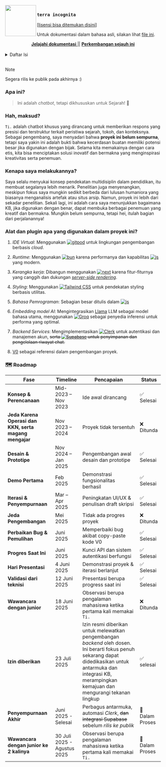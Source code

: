 <!-- Desain Markdown ini terinspirasi dari repositori resmi Zed Browser. -->  
<!-- Sumber: https://github.com/zed-industries/zed/blob/main/README.md -->

<img src="./app/favicon.ico" width="100px" align="left"/>

### `terra incognita`
[[lisensi bisa ditemukan disini](/license-ID.md)]

<p align="left">
  Untuk dokumentasi dalam bahasa asli, silakan lihat <a href="/readme.md">file ini</a>.
  <br />
</p>

<div align="center">
  <a href="https://github.com/archangel-12/t_core">
    <strong>Jelajahi dokumentasi</strong>
  </a>
  <span>||</span>
  <a href="/changelog.md">
    <strong>Perkembangan sejauh ini</strong>
  </a>
</div>

<br/>

<details>
  <summary>Daftar Isi</summary>
  <ol>
    <li>
      <a href="#apa-ini">Apa ini?</a>
    </li>
    <li>
      <a href="#hah-maksud">Hah, Maksud?</a>
    </li>
    <li>
      <a href="#kenapa-saya-membuat-proyek-ini">Kenapa saya membuat proyek ini?</a>
    </li>
    <li>
      <a
        href="#alat-dan-plugin-apa-yang-digunakan-dalam-proyek-ini"
        >Alat dan plugin apa yang digunakan dalam proyek ini?</a
      >
    </li>
    <li><a href="#roadmap">🗺️ Peta</a></li>
  </ol>
</details>

<br/>

> [!NOTE]  
> Segera rilis ke publik pada akhirnya :)

### Apa ini?
> Ini adalah *chatbot*, tetapi dikhususkan untuk Sejarah! 🤗

### Hah, maksud?
``Ti.`` adalah chatbot khusus yang dirancang untuk memberikan respons yang presisi dan terstruktur terkait peristiwa sejarah, tokoh, dan konteksnya. Sebagai pengembang, saya menyadari bahwa __proyek ini belum sempurna__, tetapi saya yakin ini adalah bukti bahwa kecerdasan buatan memiliki potensi besar jika digunakan dengan bijak. Selama kita memakainya dengan cara etis, kita bisa menciptakan solusi inovatif dan bermakna yang menginspirasi kreativitas serta penemuan.

### Kenapa saya melakukannya?
Saya selalu menyukai konsep pendekatan multidisiplin dalam pendidikan, itu membuat segalanya lebih menarik. Penelitian juga menyenangkan, meskipun fokus saya mungkin sedikit berbeda dari lulusan humaniora yang biasanya menganalisis artefak atau situs arsip. Namun, proyek ini lebih dari sekadar penelitian. Sekali lagi, ini adalah cara saya menunjukkan bagaimana KB, jika digunakan dengan benar, dapat membuka berbagai penemuan yang kreatif dan bermakna. Mungkin belum sempurna, tetapi hei, itulah bagian dari perjalanannya!

### Alat dan plugin apa yang digunakan dalam proyek ini?
1. *IDE Virtual*: Menggunakan <a href="https://gitpod.io/"><img src="https://img.shields.io/badge/-gitpod-orange?logo=gitpod&logoColor=white&label=" alt="gitpod" /></a> untuk lingkungan pengembangan berbasis *cloud*.

2. *Runtime*: Menggunakan <a href="https://bun.sh/"><img src="https://img.shields.io/badge/bun-%23000000.svg?logo=bun&logoColor=white" alt="bun"></a> karena performanya dan kapabilitas <a href="https://developer.mozilla.org/en-US/docs/Web/JavaScript"><img src="https://img.shields.io/badge/JavaScript-%23F7DF1E.svg?logo=javascript&logoColor=white" alt="js"></a> yang modern.

3. *Kerangka kerja*: Dibangun menggunakan <a href="https://nextjs.org/"><img src="https://img.shields.io/badge/next-%23000000.svg?logo=next.js&logoColor=white" alt="next"></a> karena fitur-fiturnya yang canggih dan dukungan [*server-side rendering*](https://nextjs.org/docs/pages/building-your-application/rendering/server-side-rendering).

4. *Styling*: Menggunakan <a href="https://tailwindcss.com/"><img src="https://img.shields.io/badge/tailwind.css-%2338B2AC.svg?logo=tailwindcss&logoColor=white" alt="Tailwind CSS"></a> untuk pendekatan styling berbasis utilitas.

5. *Bahasa Pemrograman*: Sebagian besar ditulis dalam <a href="https://developer.mozilla.org/en-US/docs/Web/JavaScript"><img src="https://img.shields.io/badge/JavaScript-%23F7DF1E.svg?logo=javascript&logoColor=white" alt="js"></a>

6. *Embedding model AI*: Mengintegrasikan [Llama](https://ai.meta.com/blog/meta-llama-3-1/) LLM sebagai model bahasa utama, menggunakan <a href="https://console.groq.com/home"><img src="https://img.shields.io/badge/Groq-%23F55036.svg" alt="Groq"></a> sebagai penyedia inferensi untuk performa yang optimal.

8. *Backend Services*: Mengimplementasikan <a href="https://dashboard.clerk.com/apps"><img src="https://img.shields.io/badge/Clerk-%23000000.svg?logo=clerk&logoColor=purple" alt="Clerk"></a> untuk autentikasi dan manajemen akun, ~~serta <a href="https://supabase.com/"><img src="https://img.shields.io/badge/Supabase-%2300E676.svg?logo=supabase&logoColor=white" alt="Supabase"></a> untuk penyimpanan dan pengelolaan riwayat chat.~~

9. [V0](https://v0.dev/) sebagai referensi dalam pengembangan proyek.

### 🗺️ Roadmap
| Fase | Timeline | Pencapaian | Status |
|------|----------|------------|--------|
| **Konsep & Perencanaan** | Mid-2023 – Nov 2023 | Ide awal dirancang | ✅ Selesai |
| **Jeda Karena Operasi dan KKN, serta magang mengajar** | Nov 2023 – 2024 | Proyek tidak tersentuh | ❌ Ditunda |
| **Desain & Prototipe** | Nov 2024 – Jan 2025 | Pengembangan awal desain dan prototipe | ✅ Selesai |
| **Demo Pertama** | Feb 2025 | Demonstrasi fungsionalitas berhasil | ✅ Selesai |
| **Iterasi & Penyempurnaan** | Mar – Apr 2025 | Peningkatan UI/UX & penulisan draft skripsi | ✅ Selesai |
| **Jeda Pengembangan** | Mei 2025 | Tidak ada progres proyek | ❌ Ditunda |
| **Perbaikan Bug & Pemulihan** | Juni 2025 | Memperbaiki bug akibat copy-paste kode V0 | ✅ Selesai |
| **Progres Saat Ini** | Juni 2025 | Kunci API dan sistem autentikasi berfungsi | ✅ Selesai |
| **Hari Presentasi** | 4 Juni 2025 | Demonstrasi proyek & iterasi berlanjut | ✅ Selesai |
| **Validasi dari teknisi**       | 12 Juni 2025 | Presentasi berupa progress saat ini | ✅ Selesai |
| **Wawancara dengan junior**       | 18 Juni 2025 | Observasi berupa pengalaman mahasiswa ketika pertama kali memakai `Ti.` | ❌ Ditunda |
| **Izin diberikan** | 23 Juli 2025 | Izin resmi diberikan untuk melewatkan pengembangan *backend* oleh dosen. Ini berarti fokus penuh sekarang dapat didedikasikan untuk antarmuka dan integrasi KB, merampingkan kemajuan dan mengurangi tekanan lingkup | ✅ selesai
| **Penyempurnaan Akhir** | Juni 2025 - Selesai | Perbagus antarmuka, automasi *Clerk*, ~~dan integrasi Supabase~~ sebelum *rilis ke publik* | 🔄 Dalam Proses |
| **Wawancara dengan junior ke 2 kalinya**       | 30 Juli 2025 - Agustus 2025 | Observasi berupa pengalaman mahasiswa ketika pertama kali memakai `Ti.` | 🔄 Dalam Proses |
